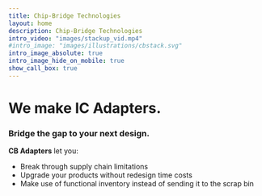 ```yaml
---
title: Chip-Bridge Technologies
layout: home
description: Chip-Bridge Technologies
intro_video: "images/stackup_vid.mp4"
#intro_image: "images/illustrations/cbstack.svg"
intro_image_absolute: true
intro_image_hide_on_mobile: true
show_call_box: true
---
```


# We make IC Adapters.

### Bridge the gap to your next design.

__CB Adapters__ let you:  
*  Break through supply chain limitations
*  Upgrade your products without redesign time costs
*  Make use of functional inventory instead of sending it to the scrap bin